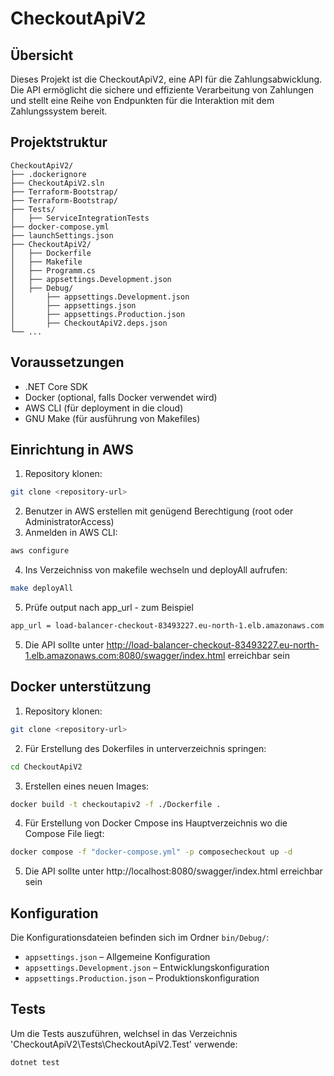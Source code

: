 
# CheckoutApiV2

## Übersicht
Dieses Projekt ist die CheckoutApiV2, eine API für die Zahlungsabwicklung. Die API ermöglicht die sichere und effiziente Verarbeitung von Zahlungen und stellt eine Reihe von Endpunkten für die Interaktion mit dem Zahlungssystem bereit.

## Projektstruktur
```
CheckoutApiV2/
├── .dockerignore
├── CheckoutApiV2.sln
├── Terraform-Bootstrap/
├── Terraform-Bootstrap/
├── Tests/
│   ├── ServiceIntegrationTests
├── docker-compose.yml
├── launchSettings.json
├── CheckoutApiV2/
│   ├── Dockerfile
│   ├── Makefile
│   ├── Programm.cs
│   ├── appsettings.Development.json
│   ├── Debug/
│       ├── appsettings.Development.json
│       ├── appsettings.json
│       ├── appsettings.Production.json
│       ├── CheckoutApiV2.deps.json
└── ...
```

## Voraussetzungen
- .NET Core SDK
- Docker (optional, falls Docker verwendet wird)
- AWS CLI (für deployment in die cloud)
- GNU Make (für ausführung von Makefiles)


## Einrichtung in AWS 
1. Repository klonen:
```bash
git clone <repository-url>
```
2. Benutzer in AWS erstellen mit genügend Berechtigung (root oder AdministratorAccess)
3. Anmelden in AWS CLI:
```bash
aws configure
```
4. Ins Verzeichniss von makefile wechseln und deployAll aufrufen:
```bash
make deployAll
```
5. Prüfe output nach app_url - zum Beispiel
```bash
app_url = load-balancer-checkout-83493227.eu-north-1.elb.amazonaws.com
```
5. Die API sollte unter http://load-balancer-checkout-83493227.eu-north-1.elb.amazonaws.com:8080/swagger/index.html erreichbar sein

## Docker unterstützung
1. Repository klonen:
```bash
git clone <repository-url>
```
2. Für Erstellung des Dokerfiles in unterverzeichnis springen:
```bash
cd CheckoutApiV2
```
3. Erstellen eines neuen Images:
```bash
docker build -t checkoutapiv2 -f ./Dockerfile .
```
4. Für Erstellung von Docker Cmpose ins Hauptverzeichnis wo die Compose File liegt:
```bash
docker compose -f "docker-compose.yml" -p composecheckout up -d
```
5. Die API sollte unter http://localhost:8080/swagger/index.html erreichbar sein

## Konfiguration
Die Konfigurationsdateien befinden sich im Ordner `bin/Debug/`:
- `appsettings.json` – Allgemeine Konfiguration
- `appsettings.Development.json` – Entwicklungskonfiguration
- `appsettings.Production.json` – Produktionskonfiguration

## Tests
Um die Tests auszuführen, welchsel in das Verzeichnis 'CheckoutApiV2\Tests\CheckoutApiV2.Test' verwende:
```bash
dotnet test
```
